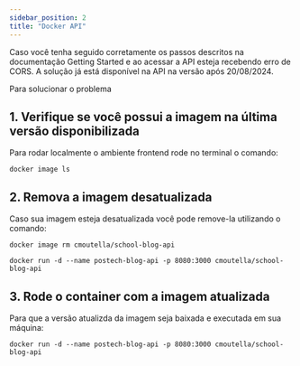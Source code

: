 ```yaml
---
sidebar_position: 2
title: "Docker API"
---
```


Caso você tenha seguido corretamente os passos descritos na documentação Getting Started e ao acessar a API esteja recebendo erro de CORS.
A solução já está disponível na API na versão após 20/08/2024.

Para solucionar o problema


## 1. Verifique se você possui a imagem na última versão disponibilizada
Para rodar localmente o ambiente frontend rode no terminal o comando:

```
docker image ls
```

## 2. Remova a imagem desatualizada
Caso sua imagem esteja desatualizada você pode remove-la utilizando o comando:

```
docker image rm cmoutella/school-blog-api
```

```
docker run -d --name postech-blog-api -p 8080:3000 cmoutella/school-blog-api
```

## 3. Rode o container com a imagem atualizada

Para que a versão atualizda da imagem seja baixada e executada em sua máquina:

```
docker run -d --name postech-blog-api -p 8080:3000 cmoutella/school-blog-api
```